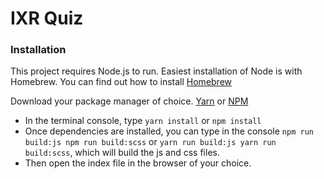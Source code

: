 # IXR Quiz

### Installation
This project requires Node.js to run. Easiest installation of Node is with Homebrew. You can find out how to install [Homebrew](https://brew.sh/)

Download your package manager of choice. [Yarn](https://yarnpkg.com/en/docs/install) or [NPM](https://changelog.com/posts/install-node-js-with-homebrew-on-os-x)

* In the terminal console, type `yarn install` or `npm install`
* Once dependencies are installed, you can type in the console `npm run build:js npm run build:scss` or `yarn run build:js yarn run build:scss`, which will build the js and css files.
* Then open the index file in the browser of your choice.
